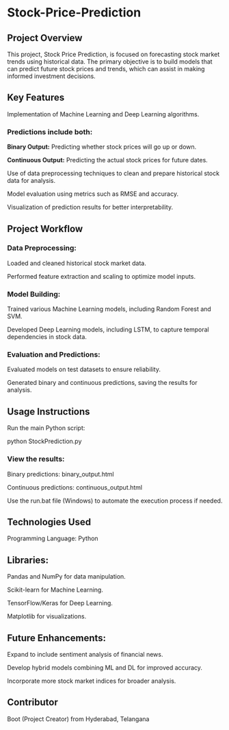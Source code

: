 # Stock-Price-Prediction

## Project Overview

This project, Stock Price Prediction, is focused on forecasting stock market trends using historical data. The primary objective is to build models that can predict future stock prices and trends, which can assist in making informed investment decisions.

## Key Features

Implementation of Machine Learning and Deep Learning algorithms.

### Predictions include both:

**Binary Output:** Predicting whether stock prices will go up or down.

**Continuous Output:** Predicting the actual stock prices for future dates.

Use of data preprocessing techniques to clean and prepare historical stock data for analysis.

Model evaluation using metrics such as RMSE and accuracy.

Visualization of prediction results for better interpretability.

## Project Workflow

### Data Preprocessing:

Loaded and cleaned historical stock market data.

Performed feature extraction and scaling to optimize model inputs.

### Model Building:

Trained various Machine Learning models, including Random Forest and SVM.

Developed Deep Learning models, including LSTM, to capture temporal dependencies in stock data.

### Evaluation and Predictions:

Evaluated models on test datasets to ensure reliability.

Generated binary and continuous predictions, saving the results for analysis.

## Usage Instructions

Run the main Python script:

python StockPrediction.py

### View the results:

Binary predictions: binary_output.html

Continuous predictions: continuous_output.html

Use the run.bat file (Windows) to automate the execution process if needed.

## Technologies Used

Programming Language: Python

## Libraries:

Pandas and NumPy for data manipulation.

Scikit-learn for Machine Learning.

TensorFlow/Keras for Deep Learning.

Matplotlib for visualizations.

## Future Enhancements:

Expand to include sentiment analysis of financial news.

Develop hybrid models combining ML and DL for improved accuracy.

Incorporate more stock market indices for broader analysis.

## Contributor

Boot (Project Creator) from Hyderabad, Telangana
